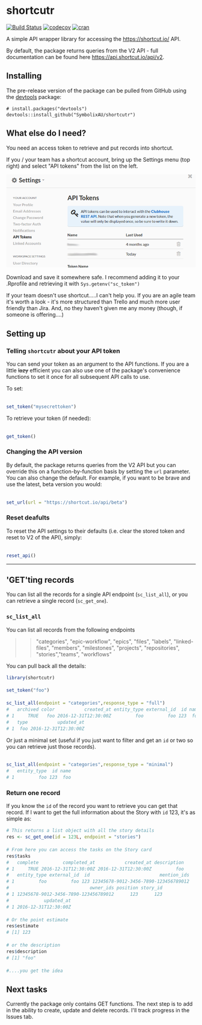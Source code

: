 shortcutr
================

[![Build Status](https://travis-ci.org/SymbolixAU/shortcutr.png?branch=master)](https://travis-ci.org/SymbolixAU/shortcutr) [![codecov](https://codecov.io/gh/SymbolixAU/shortcutr/branch/master/graph/badge.svg)](https://codecov.io/gh/SymbolixAU/shortcutr) [![cran](https://www.r-pkg.org/badges/version-last-release/shortcutr)](https://cran.r-project.org/package=shortcutr)

A simple API wrapper library for accessing the <https://shortcut.io/> API.

By default, the package returns queries from the V2 API - full documentation can be found here <https://api.shortcut.io/api/v2>.

Installing
----------

<!-- If you're putting `shortcutr` on CRAN, it can be installed with

    install.packages("shortcutr") -->
The pre-release version of the package can be pulled from GitHub using the [devtools](https://github.com/r-lib/devtools) package:

    # install.packages("devtools")
    devtools::install_github("SymbolixAU/shortcutr")

What else do I need?
--------------------

You need an access token to retrieve and put records into shortcut.

If you / your team has a shortcut account, bring up the Settings menu (top right) and select "API tokens" from the list on the left.

!["api token"](man/figures/shortcut_api_token.png)

Download and save it somewhere safe. I recommend adding it to your .Rprofile and retrieving it with `Sys.getenv("sc_token")`

If your team doesn't use shortcut.....I can't help you. If you are an agile team it's worth a look - it's more structured than Trello and much more user friendly than Jira. And, no they haven't given me any money (though, if someone is offering....)

Setting up
----------

### Telling `shortcutr` about your API token

You can send your token as an argument to the API functions. If you are a little ~~lazy~~ efficient you can also use one of the package's convenience functions to set it once for all subsequent API calls to use.

To set:

``` r

set_token("mysecrettoken")
```

To retrieve your token (if needed):

``` r

get_token()
```

### Changing the API version

By default, the package returns queries from the V2 API but you can override this on a function-by-function basis by setting the `url` parameter. You can also change the default. For example, if you want to be brave and use the latest, beta version you would:

``` r

set_url(url = "https://shortcut.io/api/beta")
```

### Reset deafults

To reset the API settings to their defaults (i.e. clear the stored token and reset to V2 of the API), simply:

``` r

reset_api()
```

------------------------------------------------------------------------

'GET'ting records
-----------------

You can list all the records for a single API endpoint (`sc_list_all`), or you can retrieve a single record (`sc_get_one`).

### `sc_list_all`

You can list all records from the following endpoints

> > "categories", "epic-workflow", "epics", "files", "labels", "linked-files", "members", "milestones", "projects", "repositories", "stories","teams", "workflows"

You can pull back all the details:

``` r
library(shortcutr)

set_token("foo")

sc_list_all(endpoint = "categories",response_type = "full")
#   archived color           created_at entity_type external_id  id name
# 1     TRUE   foo 2016-12-31T12:30:00Z         foo         foo 123  foo
#   type           updated_at
# 1  foo 2016-12-31T12:30:00Z
```

Or just a minimal set (useful if you just want to filter and get an `id` or two so you can retrieve just those records).

``` r

sc_list_all(endpoint = "categories",response_type = "minimal")
#   entity_type  id name
# 1         foo 123  foo
```

### Return one record

If you know the `id` of the record you want to retrieve you can get that record. If I want to get the full information about the Story with `id` 123, it's as simple as:

``` r
# This returns a list object with all the story details
res <- sc_get_one(id = 123L, endpoint = "stories")

# From here you can access the tasks on the Story card
res$tasks
#   complete         completed_at           created_at description
# 1     TRUE 2016-12-31T12:30:00Z 2016-12-31T12:30:00Z         foo
#   entity_type external_id  id                          mention_ids
# 1         foo         foo 123 12345678-9012-3456-7890-123456789012
#                              owner_ids position story_id
# 1 12345678-9012-3456-7890-123456789012      123      123
#             updated_at
# 1 2016-12-31T12:30:00Z

# Or the point estimate
res$estimate
# [1] 123

# or the description
res$description
# [1] "foo"

#....you get the idea
```

Next tasks
----------

Currently the package only contains GET functions. The next step is to add in the ability to create, update and delete records. I'll track progress in the Issues tab.
